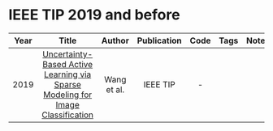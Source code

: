 # IEEE TIP 2019 and before

| Year |                                                             Title                                                              |   Author    | Publication | Code | Tags | Notes |
|:----:|:------------------------------------------------------------------------------------------------------------------------------:|:-----------:|:-----------:|:----:|:----:|:-----:|
| 2019 | [Uncertainty-Based Active Learning via Sparse Modeling for Image Classification](https://ieeexplore.ieee.org/document/8451917) | Wang et al. |  IEEE TIP   |  -   |      |       |
